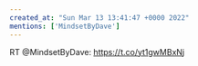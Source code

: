 ```yaml
---
created_at: "Sun Mar 13 13:41:47 +0000 2022"
mentions: ['MindsetByDave']
---
```


RT @MindsetByDave: https://t.co/yt1gwMBxNj